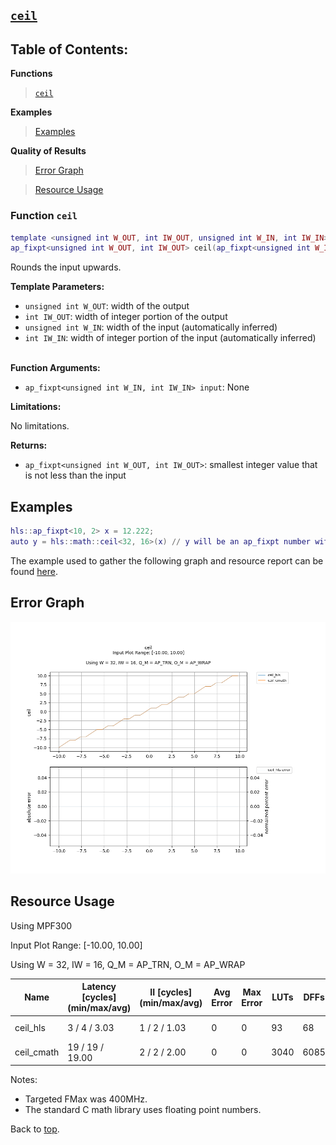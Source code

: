 ## [`ceil`](../../include/hls_ceil.hpp)

## Table of Contents:

**Functions**

> [`ceil`](#function-ceil)

**Examples**

> [Examples](#examples)

**Quality of Results**

> [Error Graph](#error-graph)

> [Resource Usage](#resource-usage)

### Function `ceil`
~~~lua
template <unsigned int W_OUT, int IW_OUT, unsigned int W_IN, int IW_IN>
ap_fixpt<unsigned int W_OUT, int IW_OUT> ceil(ap_fixpt<unsigned int W_IN, int IW_IN> input)
~~~

Rounds the input upwards.



**Template Parameters:**

* `unsigned int W_OUT`: width of the output<br>
* `int IW_OUT`: width of integer portion of the output<br>
* `unsigned int W_IN`: width of the input (automatically inferred)<br>
* `int IW_IN`: width of integer portion of the input (automatically inferred)<br> <br>

**Function Arguments:**

* `ap_fixpt<unsigned int W_IN, int IW_IN> input`: None<br>

**Limitations:**

No limitations.

**Returns:**

- `ap_fixpt<unsigned int W_OUT, int IW_OUT>`: smallest integer value that is not less than the input

## Examples

~~~lua
hls::ap_fixpt<10, 2> x = 12.222;
auto y = hls::math::ceil<32, 16>(x) // y will be an ap_fixpt number with a value of 13
~~~

The example used to gather the following graph and resource report can be found [here](../../examples/simple/ceil).

## Error Graph

![ceil_D32_I16_S-10.000000_L10.000000](<../graphs/ceil_D32_I16_S-10.000000_L10.000000_graph.png>)

## Resource Usage

Using MPF300


Input Plot Range: [-10.00, 10.00]

Using W = 32, IW = 16, Q_M = AP_TRN, O_M = AP_WRAP



| Name       | Latency [cycles] (min/max/avg)   | II [cycles] (min/max/avg)   |   Avg Error |   Max Error |   LUTs |   DFFs |   DSPs |   LSRAM |   uSRAM | Estimated Frequency   |
|------------|----------------------------------|-----------------------------|-------------|-------------|--------|--------|--------|---------|---------|-----------------------|
| ceil_hls   | 3 / 4 / 3.03                     | 1 / 2 / 1.03                |           0 |           0 |     93 |     68 |      0 |       0 |       0 | 907.441 MHz           |
| ceil_cmath | 19 / 19 / 19.00                  | 2 / 2 / 2.00                |           0 |           0 |   3040 |   6085 |      0 |       0 |       0 | 397.141 MHz           |

Notes:
- Targeted FMax was 400MHz.
- The standard C math library uses floating point numbers.


Back to [top](#).